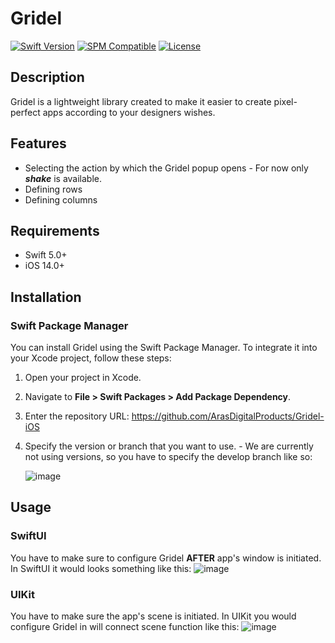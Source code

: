 # Gridel

[![Swift Version](https://img.shields.io/badge/Swift-5.0+-orange.svg)](https://swift.org)
[![SPM Compatible](https://img.shields.io/badge/SPM-compatible-brightgreen.svg)](https://swift.org/package-manager)
[![License](https://img.shields.io/badge/License-MIT-blue.svg)](LICENSE)

## Description

Gridel is a lightweight library created to make it easier to create pixel-perfect apps according to your designers wishes. 

## Features

- Selecting the action by which the Gridel popup opens - For now only **_shake_** is available.
- Defining rows
- Defining columns

## Requirements

- Swift 5.0+
- iOS 14.0+

## Installation



### Swift Package Manager

You can install Gridel using the Swift Package Manager. To integrate it into your Xcode project, follow these steps:

1. Open your project in Xcode.
2. Navigate to **File > Swift Packages > Add Package Dependency**.
3. Enter the repository URL: https://github.com/ArasDigitalProducts/Gridel-iOS 
4. Specify the version or branch that you want to use. - We are currently not using versions, so you have to specify the develop branch like so:
   
   ![image](https://github.com/ArasDigitalProducts/Gridel-iOS/assets/34174145/c13f5b7c-44a3-48b6-bc03-bac6ae69998e)

## Usage


### SwiftUI
You have to make sure to configure Gridel **AFTER** app's window is initiated. In SwiftUI it would looks something like this:
![image](https://github.com/ArasDigitalProducts/Gridel-iOS/assets/34174145/c9994ca0-8738-4625-8033-387e688d910c)


### UIKit
You have to make sure the app's scene is initiated. In UIKit you would configure Gridel in will connect scene function like this:
![image](https://github.com/ArasDigitalProducts/Gridel-iOS/assets/34174145/95806204-657f-44bb-8a03-61609ddd1060)

